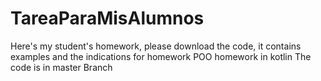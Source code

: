 # TareaParaMisAlumnos
Here's my student's homework, please download the code, it contains examples and the indications for homework 
POO homework in kotlin
The code is in master Branch

